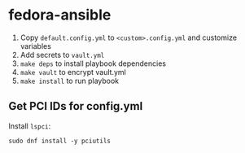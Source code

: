 # fedora-ansible
1. Copy `default.config.yml` to `<custom>.config.yml` and customize variables
2. Add secrets to `vault.yml`
3. `make deps` to install playbook dependencies
4. `make vault` to encrypt vault.yml
5. `make install` to run playbook

## Get PCI IDs for config.yml
Install `lspci`:
```
sudo dnf install -y pciutils
```
